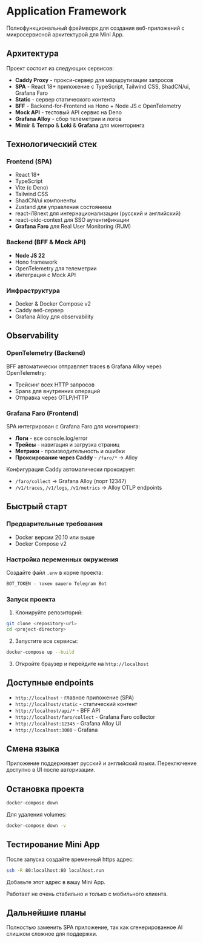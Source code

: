 # Application Framework

Полнофункциональный фреймворк для создания веб-приложений с микросервисной архитектурой для Mini App.

## Архитектура

Проект состоит из следующих сервисов:

- **Caddy Proxy** - прокси-сервер для маршрутизации запросов
- **SPA** - React 18+ приложение с TypeScript, Tailwind CSS, ShadCN/ui, Grafana Faro
- **Static** - сервер статического контента
- **BFF** - Backend-for-Frontend на Hono + Node JS с OpenTelemetry
- **Mock API** - тестовый API сервис на Deno
- **Grafana Alloy** - сбор телеметрии и логов
- **Mimir** & **Tempo** & **Loki** & **Grafana** для мониторинга

## Технологический стек

### Frontend (SPA)
- React 18+
- TypeScript
- Vite (с Deno)
- Tailwind CSS
- ShadCN/ui компоненты
- Zustand для управления состоянием
- react-i18next для интернационализации (русский и английский)
- react-oidc-context для SSO аутентификации
- **Grafana Faro** для Real User Monitoring (RUM)

### Backend (BFF & Mock API)
- **Node JS 22**
- Hono framework
- OpenTelemetry для телеметрии
- Интеграция с Mock API

### Инфраструктура
- Docker & Docker Compose v2
- Caddy веб-сервер
- Grafana Alloy для observability

## Observability

### OpenTelemetry (Backend)
BFF автоматически отправляет traces в Grafana Alloy через OpenTelemetry:
- Трейсинг всех HTTP запросов
- Spans для внутренних операций
- Отправка через OTLP/HTTP

### Grafana Faro (Frontend)
SPA интегрирован с Grafana Faro для мониторинга:
- **Логи** - все console.log/error
- **Трейсы** - навигация и загрузка страниц
- **Метрики** - производительность и ошибки
- **Проксирование через Caddy** - `/faro/*` → Alloy

Конфигурация Caddy автоматически проксирует:
- `/faro/collect` → Grafana Alloy (порт 12347)
- `/v1/traces`, `/v1/logs`, `/v1/metrics` → Alloy OTLP endpoints

## Быстрый старт

### Предварительные требования

- Docker версии 20.10 или выше
- Docker Compose v2

### Настройка переменных окружения

Создайте файл `.env` в корне проекта:

```bash
BOT_TOKEN - токен вашего Telegram Bot
```

### Запуск проекта

1. Клонируйте репозиторий:
```bash
git clone <repository-url>
cd <project-directory>
```

2. Запустите все сервисы:
```bash
docker-compose up --build
```

3. Откройте браузер и перейдите на `http://localhost`

## Доступные endpoints

- `http://localhost` - главное приложение (SPA)
- `http://localhost/static` - статический контент
- `http://localhost/api/*` - BFF API
- `http://localhost/faro/collect` - Grafana Faro collector
- `http://localhost:12345` - Grafana Alloy UI
- `http://localhost:3000` - Grafana


## Смена языка

Приложение поддерживает русский и английский языки. Переключение доступно в UI после авторизации.

## Остановка проекта

```bash
docker-compose down
```

Для удаления volumes:
```bash
docker-compose down -v
```

## Тестирование Mini App

После запуска создайте временный https адрес:

```bash
ssh -R 80:localhost:80 localhost.run      
```

Добавьте этот адрес в вашу Mini App.

Работает не очень стабильно и только с мобильного клиента.

## Дальнейшие планы 

Полностью заменить SPA приложение, так как сгенерированное AI слишком сложное для поддержки.